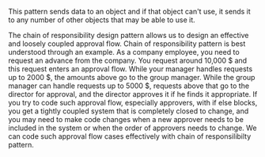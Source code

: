This pattern sends data to an object and if that object can't use, it
sends it to any number of other objects that may be able to use it.

The chain of responsibility design pattern allows us to design an 
effective and loosely coupled approval flow. Chain of responsibility
pattern is best understood through an example. As a company 
employee, you need to request an advance from the company. 
You request around 10,000 $ and this request enters an approval 
flow. While your manager handles requests up to 2000 $, 
the amounts above go to the group manager. While the group manager 
can handle requests up to 5000 $, requests above that go to the 
director for approval, and the director approves it if he finds it 
appropriate. If you try to code such approval flow, especially 
approvers, with if else blocks, you get a tightly coupled system 
that is completely closed to change, and you may need to make code 
changes when a new approver needs to be included in the system or 
when the order of approvers needs to change. We can code such 
approval flow cases effectively with chain of responsilibilty 
pattern.